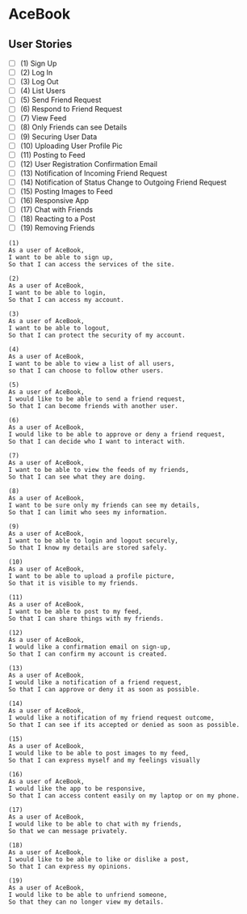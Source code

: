 # AceBook

## User Stories
 - [ ] (1) Sign Up
 - [ ] (2) Log In
 - [ ] (3) Log Out
 - [ ] (4) List Users
 - [ ] (5) Send Friend Request
 - [ ] (6) Respond to Friend Request
 - [ ] (7) View Feed
 - [ ] (8) Only Friends can see Details
 - [ ] (9) Securing User Data
 - [ ] (10) Uploading User Profile Pic
 - [ ] (11) Posting to Feed
 - [ ] (12) User Registration Confirmation Email
 - [ ] (13) Notification of Incoming Friend Request
 - [ ] (14) Notification of Status Change to Outgoing Friend Request
 - [ ] (15) Posting Images to Feed
 - [ ] (16) Responsive App
 - [ ] (17) Chat with Friends
 - [ ] (18) Reacting to a Post
 - [ ] (19) Removing Friends

```
(1)
As a user of AceBook, 
I want to be able to sign up,
So that I can access the services of the site.
```

```
(2)
As a user of AceBook,
I want to be able to login,
So that I can access my account.

```

```
(3)
As a user of AceBook,
I want to be able to logout,
So that I can protect the security of my account.
```

```
(4)
As a user of AceBook,
I want to be able to view a list of all users,
so that I can choose to follow other users.
```

```
(5)
As a user of AceBook,
I would like to be able to send a friend request,
So that I can become friends with another user.
```

```
(6)
As a user of AceBook,
I would like to be able to approve or deny a friend request,
So that I can decide who I want to interact with.
```

```
(7)
As a user of AceBook,
I want to be able to view the feeds of my friends,
So that I can see what they are doing.
```

```
(8)
As a user of AceBook,
I want to be sure only my friends can see my details,
So that I can limit who sees my information.
```

```
(9)
As a user of AceBook,
I want to be able to login and logout securely,
So that I know my details are stored safely.
```

```
(10)
As a user of AceBook,
I want to be able to upload a profile picture,
So that it is visible to my friends.
```

```
(11)
As a user of AceBook,
I want to be able to post to my feed,
So that I can share things with my friends.
```

```
(12)
As a user of AceBook,
I would like a confirmation email on sign-up,
So that I can confirm my account is created.
```

```
(13)
As a user of AceBook,
I would like a notification of a friend request,
So that I can approve or deny it as soon as possible.
```

```
(14)
As a user of AceBook,
I would like a notification of my friend request outcome,
So that I can see if its accepted or denied as soon as possible.
```

```
(15)
As a user of AceBook,
I would like to be able to post images to my feed,
So that I can express myself and my feelings visually
```

```
(16)
As a user of AceBook,
I would like the app to be responsive,
So that I can access content easily on my laptop or on my phone.
```

```
(17)
As a user of AceBook,
I would like to be able to chat with my friends,
So that we can message privately.
```

```
(18)
As a user of AceBook,
I would like to be able to like or dislike a post,
So that I can express my opinions.
```

```
(19)
As a user of AceBook,
I would like to be able to unfriend someone,
So that they can no longer view my details.
```
